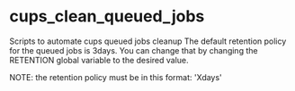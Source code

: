 # cups_clean_queued_jobs
Scripts to automate cups queued jobs cleanup
The default retention policy for the queued jobs is 3days. You can change that by changing the RETENTION global variable to the desired value. 

NOTE: the retention policy must be in this format: 'Xdays'
